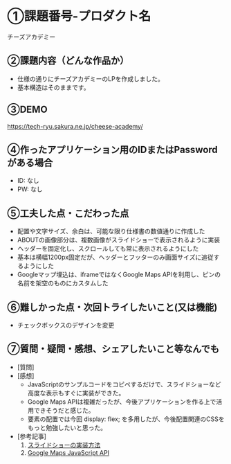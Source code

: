 # ①課題番号-プロダクト名

チーズアカデミー

## ②課題内容（どんな作品か）

- 仕様の通りにチーズアカデミーのLPを作成しました。
- 基本構造はそのままです。

## ③DEMO

https://tech-ryu.sakura.ne.jp/cheese-academy/

## ④作ったアプリケーション用のIDまたはPasswordがある場合

- ID: なし
- PW: なし

## ⑤工夫した点・こだわった点

- 配置や文字サイズ、余白は、可能な限り仕様書の数値通りに作成した
- ABOUTの画像部分は、複数画像がスライドショーで表示されるように実装
- ヘッダーを固定化し、スクロールしても常に表示されるようにした
- 基本は横幅1200px固定だが、ヘッダーとフッターのみ画面サイズに追従するようにした
- Googleマップ埋込は、iframeではなくGoogle Maps APIを利用し、ピンの名前を架空のものにカスタムした

## ⑥難しかった点・次回トライしたいこと(又は機能)

- チェックボックスのデザインを変更
  
## ⑦質問・疑問・感想、シェアしたいこと等なんでも

- [質問]
- [感想]
  - JavaScriptのサンプルコードをコピペするだけで、スライドショーなど高度な表示もすぐに実装ができた。
  - Google Maps APIは複雑だったが、今後アプリケーションを作る上で活用できそうだと感じた。
  - 要素の配置では今回 display: flex; を多用したが、今後配置関連のCSSをもっと勉強したいと思った。
- [参考記事]
  1. [スライドショーの実装方法](https://coco-factory.jp/ugokuweb/move01-cat/slideshow/)
  2. [Google Maps JavaScript API](https://developers.google.com/maps/documentation/javascript/overview?hl=ja) 
